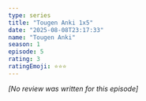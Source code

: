 ```yaml
---
type: series
title: "Tougen Anki 1x5"
date: "2025-08-08T23:17:33"
name: "Tougen Anki"
season: 1
episode: 5
rating: 3
ratingEmoji: ⭐️⭐️⭐️
---
```


*[No review was written for this episode]*
